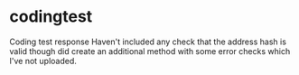 # codingtest
Coding test response
Haven't included any check that the address hash is valid though did create an additional method with some error checks which I've not uploaded.
